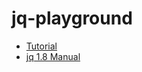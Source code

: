 jq-playground
=============
- [Tutorial](https://jqlang.org/tutorial/)
- [jq 1.8 Manual](https://jqlang.org/manual/)
